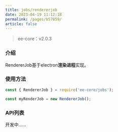 ```yaml
---
title: jobs/rendererjob
date: 2023-04-19 11:12:18
permalink: /pages/b57859/
article: false
---
```


> ee-core：v2.0.3

###  介绍
RendererJob基于electron**渲染进程**实现。
###  使用方法
```javascript
const { RendererJob } = require('ee-core/jobs');

const myRenderJob = new RendererJob();
```
###  API列表
开发中......
###  








